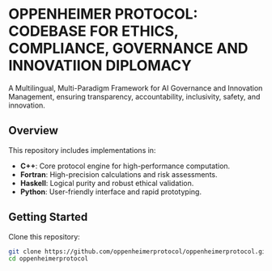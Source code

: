 # OPPENHEIMER PROTOCOL: CODEBASE FOR ETHICS, COMPLIANCE, GOVERNANCE AND INNOVATIION DIPLOMACY

A Multilingual, Multi-Paradigm Framework for AI Governance and Innovation Management, ensuring transparency, accountability, inclusivity, safety, and innovation.

## Overview
This repository includes implementations in:
- **C++**: Core protocol engine for high-performance computation.
- **Fortran**: High-precision calculations and risk assessments.
- **Haskell**: Logical purity and robust ethical validation.
- **Python**: User-friendly interface and rapid prototyping.

## Getting Started
Clone this repository:
```bash
git clone https://github.com/oppenheimerprotocol/oppenheimerprotocol.git
cd oppenheimerprotocol
